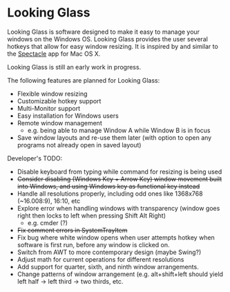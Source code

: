 # Looking Glass
Looking Glass is software designed to make it easy to manage your windows on the Windows OS.
Looking Glass provides the user several hotkeys that allow for easy window resizing. It is inspired by and similar to the [Spectacle](https://github.com/eczarny/spectacle) app for Mac OS X.

Looking Glass is still an early work in progress.

The following features are planned for Looking Glass:
* Flexible window resizing
* Customizable hotkey support
* Multi-Monitor support
* Easy installation for Windows users
* Remote window management
  * e.g. being able to manage Window A while Window B is in focus
* Save window layouts and re-use them later (with option to open any programs not already open in saved layout)

Developer's TODO:
* Disable keyboard from typing while command for resizing is being used
* ~~Consider disabling (Windows Key + Arrow Key) window movement built into Windows, and using Windows key as functional key instead~~
* Handle all resolutions properly, including odd ones like 1368x768 (~16.008:9), 16:10, etc
* Explore error when handling windows with transparency (window goes right then locks to left when pressing Shift Alt Right)
  * e.g. cmder (?)
* ~~Fix comment errors in SystemTrayItem~~
* Fix bug where white window opens when user attempts hotkey when software is first run, before any window is clicked on.
* Switch from AWT to more contemporary design (maybe Swing?)
* Adjust math for current operations for different resolutions
* Add support for quarter, sixth, and ninth window arrangements.
* Change patterns of window arrangement (e.g. alt+shift+left should yield left half -> left third -> two thirds, etc.
